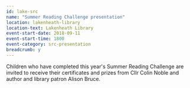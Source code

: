 ```yaml
---
id: lake-src
name: "Summer Reading Challenge presentation"
location: lakenheath-library
location-text: Lakenheath Library
event-start-date: 2018-09-11
event-start-time: 1800
event-category: src-presentation
breadcrumb: y
---
```


Children who have completed this year's Summer Reading Challenge are invited to receive their certificates and prizes from Cllr Colin Noble and author and library patron Alison Bruce.
